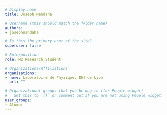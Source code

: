 ```yaml
---
# Display name
title: Joseph Nandaha

# Username (this should match the folder name)
authors:
- josephnandaha

# Is this the primary user of the site?
superuser: false

# Role/position
role: M2 Research Student

# Organizations/Affiliations
organizations:
- name: Laboratoire de Physique, ENS de Lyon
  url: ""

# Organizational groups that you belong to (for People widget)
#   Set this to `[]` or comment out if you are not using People widget.
user_groups:
- Alumni
---
```




